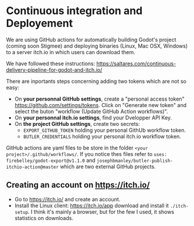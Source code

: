 # Continuous integration and Deployement

We are using GitHub actions for automatically building Godot's project (coming soon Stigmee)
and deploying binaries (Linux, Mac OSX, Windows) to a server itch.io in which users can download them.

We have followed these instructions:
https://saltares.com/continuous-delivery-pipeline-for-godot-and-itch.io/

There are inportants steps concerning adding two tokens which are not so easy:
- On **your personnal GitHub settings**, create a "personal access token" https://github.com/settings/tokens. Click on "Generate new token" and select the buton "workflow (Update GitHub Action workflows)".
- On **your personnal itch.io settings**, find your Dvelopper API Key.
- On **the project GitHub settings**, create two secrets:
  - `EXPORT_GITHUB_TOKEN` holding your personal GithUb workflow token.
  - `BUTLER_CREDENTIALS` holding your personal itch.io workflow token.

GitHub actions are yaml files to be store in the folder `<your project>/.github/workflows/`. If you notice thes files refer to `uses: firebelley/godot-export@v1.1.0` and `josephbmanley/butler-publish-itchio-action@master` which are two external GitHub projects.

## Creating an account on https://itch.io/

- Go to https://itch.io/ and create an account.
- Install the Linux client: https://itch.io/app download and install it `./itch-setup`.
I think it's mainly a browser, but for the few I used, it shows statistics on downloads.
